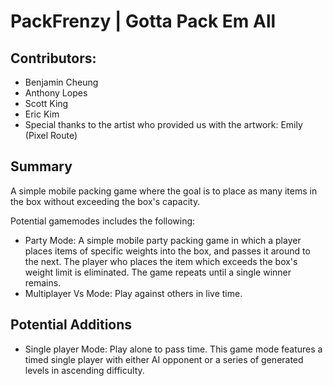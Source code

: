 # PackFrenzy | Gotta Pack Em All


## Contributors:
- Benjamin Cheung
- Anthony Lopes
- Scott King
- Eric Kim
- Special thanks to the artist who provided us with the artwork: Emily (Pixel Route)

## Summary
A simple mobile packing game where the goal is to place as many items in the box without exceeding the box's capacity.

Potential gamemodes includes the following:

- Party Mode: A simple mobile party packing game in which a player places items of specific weights into the box, and passes it around to the next. The player who places the item which exceeds the box's weight limit is eliminated. The game repeats until a single winner remains.
- Multiplayer Vs Mode: Play against others in live time.

## Potential Additions
- Single player Mode: Play alone to pass time. This game mode features a timed single player with either AI opponent or a series of generated levels in ascending difficulty. 
